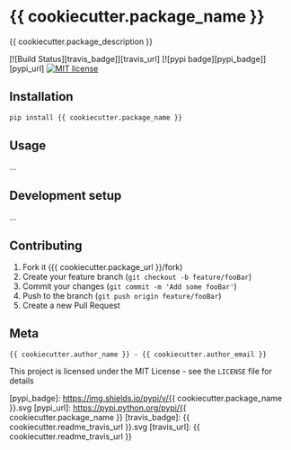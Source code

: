 # {{ cookiecutter.package_name }}

{{ cookiecutter.package_description }}

[![Build Status][travis_badge]][travis_url]
[![pypi badge][pypi_badge]][pypi_url]
[![MIT license](https://img.shields.io/badge/License-MIT-blue.svg)](https://lbesson.mit-license.org/)

## Installation

```sh
pip install {{ cookiecutter.package_name }}
```

## Usage

...

## Development setup

...

## Contributing

1. Fork it ({{ cookiecutter.package_url }}/fork)
2. Create your feature branch (`git checkout -b feature/fooBar`)
3. Commit your changes (`git commit -m 'Add some fooBar'`)
4. Push to the branch (`git push origin feature/fooBar`)
5. Create a new Pull Request

## Meta

`{{ cookiecutter.author_name }} - {{ cookiecutter.author_email }}`

This project is licensed under the MIT License - see the ``LICENSE`` file for details

[pypi_badge]: https://img.shields.io/pypi/v/{{ cookiecutter.package_name }}.svg
[pypi_url]: https://pypi.python.org/pypi/{{ cookiecutter.package_name }}
[travis_badge]: {{ cookiecutter.readme_travis_url }}.svg
[travis_url]: {{ cookiecutter.readme_travis_url }}
